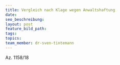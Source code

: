 ```yaml
---
title: Vergleich nach Klage wegen Anwaltshaftung
date:
seo_beschreibung:
layout: post
feature_bild_path:
tags:
topics:
team_member: dr-sven-tintemann
---
```


Az. 1158/18